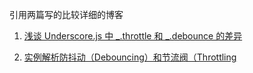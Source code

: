 引用两篇写的比较详细的博客
1. [浅谈 Underscore.js 中 _.throttle 和 _.debounce 的差异](https://blog.coding.net/blog/the-difference-between-throttle-and-debounce-in-underscorejs)

2. [实例解析防抖动（Debouncing）和节流阀（Throttling](https://jinlong.github.io/2016/04/24/Debouncing-and-Throttling-Explained-Through-Examples/)